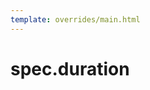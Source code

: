 ```yaml
---
template: overrides/main.html
---
```


# spec.duration

<!-- `spec.duration` is an object with two integer fields, namely, `iterationsPerLoop` and `intervalSeconds`. The former specifies the number of iterations in the experiment. The latter specifies the time interval in seconds between successive iterations. -->